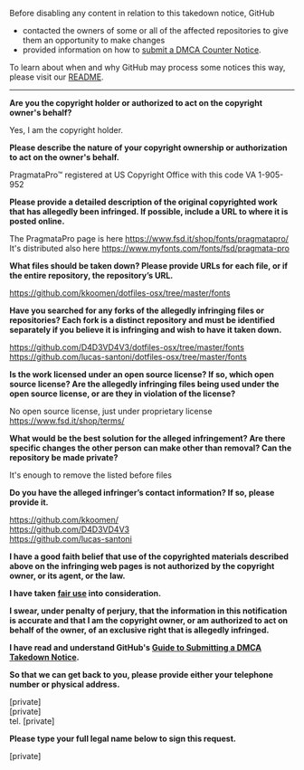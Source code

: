 Before disabling any content in relation to this takedown notice, GitHub
- contacted the owners of some or all of the affected repositories to give them an opportunity to make changes
- provided information on how to [submit a DMCA Counter Notice](https://docs.github.com/en/articles/guide-to-submitting-a-dmca-counter-notice).

To learn about when and why GitHub may process some notices this way, please visit our [README](https://github.com/github/dmca/blob/master/README.md).

---

**Are you the copyright holder or authorized to act on the copyright owner's behalf?**

Yes, I am the copyright holder.

**Please describe the nature of your copyright ownership or authorization to act on the owner's behalf.**

PragmataPro™ registered at US Copyright Office with this code VA 1-905-952

**Please provide a detailed description of the original copyrighted work that has allegedly been infringed. If possible, include a URL to where it is posted online.**

The PragmataPro page is here https://www.fsd.it/shop/fonts/pragmatapro/  
It's distributed also here https://www.myfonts.com/fonts/fsd/pragmata-pro

**What files should be taken down? Please provide URLs for each file, or if the entire repository, the repository’s URL.**

https://github.com/kkoomen/dotfiles-osx/tree/master/fonts

**Have you searched for any forks of the allegedly infringing files or repositories? Each fork is a distinct repository and must be identified separately if you believe it is infringing and wish to have it taken down.**

https://github.com/D4D3VD4V3/dotfiles-osx/tree/master/fonts  
https://github.com/lucas-santoni/dotfiles-osx/tree/master/fonts

**Is the work licensed under an open source license? If so, which open source license? Are the allegedly infringing files being used under the open source license, or are they in violation of the license?**

No open source license, just under proprietary license  
https://www.fsd.it/shop/terms/

**What would be the best solution for the alleged infringement? Are there specific changes the other person can make other than removal? Can the repository be made private?**

It's enough to remove the listed before files

**Do you have the alleged infringer’s contact information? If so, please provide it.**

https://github.com/kkoomen/  
https://github.com/D4D3VD4V3  
https://github.com/lucas-santoni

**I have a good faith belief that use of the copyrighted materials described above on the infringing web pages is not authorized by the copyright owner, or its agent, or the law.**

**I have taken <a href="https://www.lumendatabase.org/topics/22">fair use</a> into consideration.**

**I swear, under penalty of perjury, that the information in this notification is accurate and that I am the copyright owner, or am authorized to act on behalf of the owner, of an exclusive right that is allegedly infringed.**

**I have read and understand GitHub's <a href="https://docs.github.com/articles/guide-to-submitting-a-dmca-takedown-notice/">Guide to Submitting a DMCA Takedown Notice</a>.**

**So that we can get back to you, please provide either your telephone number or physical address.**

[private]  
[private]  
tel. [private]

**Please type your full legal name below to sign this request.**

[private]
